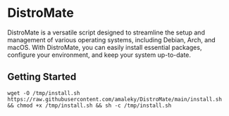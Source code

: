 # DistroMate

DistroMate is a versatile script designed to streamline the setup and management of various operating systems, including Debian, Arch, and macOS. With DistroMate, you can easily install essential packages, configure your environment, and keep your system up-to-date.

## Getting Started

```shell
wget -O /tmp/install.sh https://raw.githubusercontent.com/amaleky/DistroMate/main/install.sh && chmod +x /tmp/install.sh && sh -c /tmp/install.sh
```
